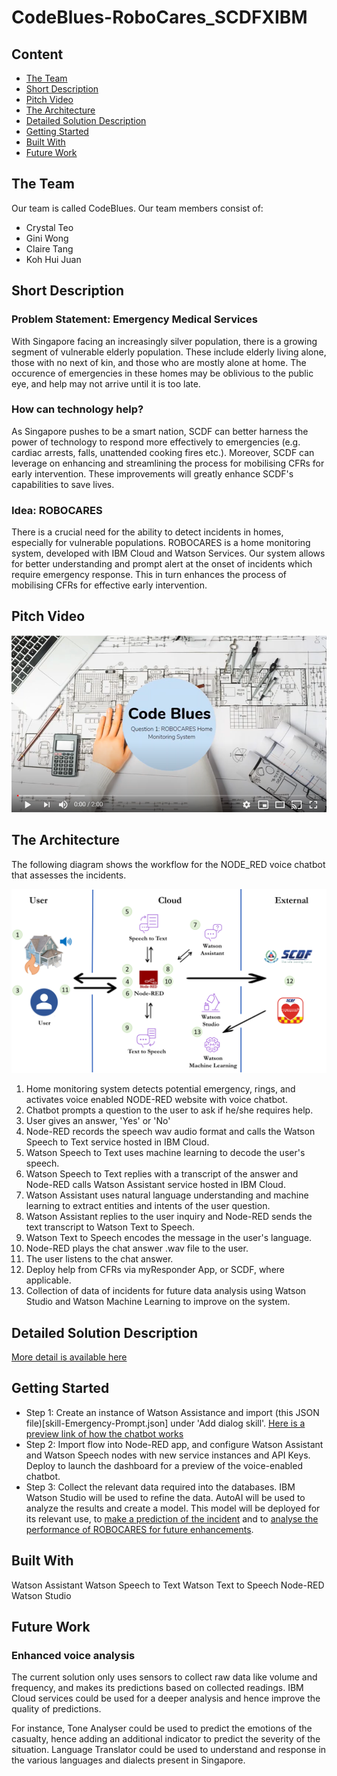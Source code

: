 # CodeBlues-RoboCares_SCDFXIBM

## Content
- [The Team](#the-team)
- [Short Description](#short-description)
- [Pitch Video](#Pitch-video)
- [The Architecture](#the-architecture)
- [Detailed Solution Description](#detailed-solution-description)
- [Getting Started](#getting-started)
- [Built With](#built-with)
- [Future Work](#future-work)

## The Team
Our team is called CodeBlues.
Our team members consist of:
- Crystal Teo
- Gini Wong 
- Claire Tang
- Koh Hui Juan

## Short Description
### Problem Statement: Emergency Medical Services
With Singapore facing an increasingly silver population, there is a growing segment of vulnerable elderly population. These include elderly living alone, those with no next of kin, and those who are mostly alone at home. The occurence of emergencies in these homes may be oblivious to the public eye, and help may not arrive until it is too late. 

### How can technology help?
As Singapore pushes to be a smart nation, SCDF can better harness the power of technology to respond more effectively to emergencies (e.g. cardiac arrests, falls, unattended cooking fires etc.). Moreover, SCDF can leverage on enhancing and streamlining the process for mobilising CFRs for early intervention. These improvements will greatly enhance SCDF's capabilities to save lives.

### Idea: ROBOCARES
There is a crucial need for the ability to detect incidents in homes, especially for vulnerable populations. ROBOCARES is a home monitoring system, developed with IBM Cloud and Watson Services. Our system allows for better understanding and prompt alert at the onset of incidents which require emergency response. This in turn enhances the process of mobilising CFRs for effective early intervention.

## Pitch Video
[![Watch the video](pitch-video.png)](https://youtu.be/LS9eNe_yfI4)

## The Architecture
The following diagram shows the workflow for the NODE_RED voice chatbot that assesses the incidents.

![Architecture Diagram](architecture-diagram.png)

1. Home monitoring system detects potential emergency, rings, and activates voice enabled NODE-RED website with voice chatbot.
2. Chatbot prompts a question to the user to ask if he/she requires help.
3. User gives an answer, 'Yes' or 'No'
4. Node-RED records the speech wav audio format and calls the Watson Speech to Text service hosted in IBM Cloud.
5. Watson Speech to Text uses machine learning to decode the user's speech.
6. Watson Speech to Text replies with a transcript of the answer and Node-RED calls Watson Assistant service hosted in IBM Cloud.
7. Watson Assistant uses natural language understanding and machine learning to extract entities and intents of the user question.
8. Watson Assistant replies to the user inquiry and Node-RED sends the text transcript to Watson Text to Speech.
9. Watson Text to Speech encodes the message in the user's language.
10. Node-RED plays the chat answer .wav file to the user.
11. The user listens to the chat answer.
12. Deploy help from CFRs via myResponder App, or SCDF, where applicable.
13. Collection of data of incidents for future data analysis using Watson Studio and Watson Machine Learning to improve on the system.

## Detailed Solution Description
[More detail is available here](DESCRIPTION.md)

## Getting Started
- Step 1: Create an instance of Watson Assistance and import (this JSON file)[skill-Emergency-Prompt.json] under 'Add dialog skill'. [Here is a preview link of how the chatbot works](https://web-chat.global.assistant.watson.cloud.ibm.com/preview.html?region=kr-seo&integrationID=f7482e44-7291-4c76-bbf2-791a1ca58baa&serviceInstanceID=e8ec789c-8849-4d23-aec0-6ff75ae61177)
- Step 2: Import flow into Node-RED app, and configure Watson Assistant and Watson Speech nodes with new service instances and API Keys. Deploy to launch the dashboard for a preview of the voice-enabled chatbot.
- Step 3: Collect the relevant data required into the databases. IBM Watson Studio will be used to refine the data. AutoAI will be used to analyze the results and create a model. This model will be deployed for its relevant use, to [make a prediction of the incident](Databases/sensor_info_prediction.csv) and to [analyse the performance of ROBOCARES for future enhancements](Databases/incidents_analysis_info.csv).

## Built With
Watson Assistant
Watson Speech to Text
Watson Text to Speech
Node-RED
Watson Studio

## Future Work
### Enhanced voice analysis
The current solution only uses sensors to collect raw data like volume and frequency, and makes its predictions based on collected readings. IBM Cloud services could be used for a deeper analysis and hence improve the quality of predictions. 

For instance, Tone Analyser could be used to predict the emotions of the casualty, hence adding an additional indicator to predict the severity of the situation. Language Translator could be used to understand and response in the various languages and dialects present in Singapore.
